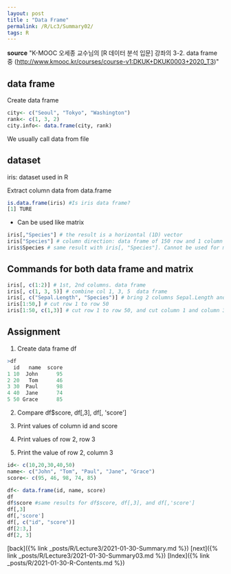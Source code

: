 ```yaml
---
layout: post
title : "Data Frame"
permalink: /R/Lc3/Summary02/
tags: R
---
```

**source**
"K-MOOC 오세종 교수님의 [R 데이터 분석 입문] 강좌의 3-2. data frame 중 (http://www.kmooc.kr/courses/course-v1:DKUK+DKUK0003+2020_T3)"

## data frame
Create data frame

```r
city<- c("Seoul", "Tokyo", "Washington")
rank<- c(1, 3, 2)
city.info<- data.frame(city, rank)
```

We usually call data from file

## dataset
iris: dataset used in R

Extract column data from data.frame

```r
is.data.frame(iris) #Is iris data frame?
[1] TURE
```

* Can be used like matrix

```r
iris[,"Species"] # the result is a horizontal (1D) vector
iris["Species"] # column direction: data frame of 150 row and 1 column
iris$Species # same result with iris[, "Species"]. Cannot be used for matrix, needed to converted
```

## Commands for both **data frame** and **matrix**

```r
iris[, c(1:2)] # 1st, 2nd columns. data frame
iris[, c(1, 3, 5)] # combine col 1, 3, 5  data frame
iris[, c("Sepal.Length", "Species")] # bring 2 columns Sepal.Length and Species
iris[1:50,] # cut row 1 to row 50
iris[1:50, c(1,3)] # cut row 1 to row 50, and cut column 1 and column 3
```

## Assignment
1. Create data frame df

```r
>df
  id   name  score
1 10  John      95
2 20   Tom      46
3 30  Paul      98
4 40  Jane      74
5 50 Grace      85
```

2. Compare df$score, df[,3], df[, 'score']

3. Print values of column id and score

4. Print values of row 2, row 3

5. Print the value of row 2, column 3

```r
id<- c(10,20,30,40,50)
name<- c("John", "Tom", "Paul", "Jane", "Grace")
score<- c(95, 46, 98, 74, 85)

df<- data.frame(id, name, score)
df
df$score #same results for df$score, df[,3], and df[,'score']
df[,3]
df[,'score']
df[, c("id", "score")]
df[2:3,]
df[2, 3]
```


[back]({% link _posts/R/Lecture3/2021-01-30-Summary.md %})
[next]({% link _posts/R/Lecture3/2021-01-30-Summary03.md %})
[Index]({% link _posts/R/2021-01-30-R-Contents.md %})
